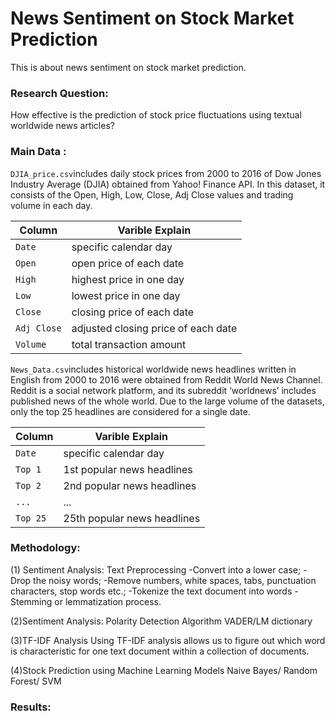 # News Sentiment on Stock Market Prediction
This is about news sentiment on stock market prediction.

### Research Question: 
How effective is the prediction of stock price fluctuations using textual worldwide news articles?

### **Main Data** : 
`DJIA_price.csv`includes daily stock prices from 2000 to 2016 of Dow Jones Industry Average (DJIA) obtained from Yahoo! Finance API. In this dataset, it consists of the Open, High, Low, Close, Adj Close values and trading volume in each day.

| Column             | Varible Explain                                              |
| ------------------ | ------------------------------------------------------------ |
| `Date`             | specific calendar day                                        | 
| `Open`             | open price of each date                                      |
| `High`             | highest price in one day                                     |
| `Low`              | lowest price in one day                                      |
| `Close`            | closing price of each date                                   |
| `Adj Close`        | adjusted closing price of each date                          |
| `Volume`           | total transaction amount                                     |

`News_Data.csv`includes historical worldwide news headlines written in English from 2000 to 2016 were obtained from Reddit World News Channel. Reddit is a social network platform, and its subreddit ‘worldnews’ includes published news of the whole world. Due to the large volume of the datasets, only the top 25 headlines are considered for a single date.

| Column             | Varible Explain                                              |
| ------------------ | ------------------------------------------------------------ |
| `Date`             | specific calendar day                                        | 
| `Top 1`            | 1st popular news headlines                                   |
| `Top 2`            | 2nd popular news headlines                                   |
| `...`              | ...                                                          |
| `Top 25`           | 25th popular news headlines                                  |

### Methodology:
(1) Sentiment Analysis: Text Preprocessing
-Convert into a lower case;
-Drop the noisy words;
-Remove numbers, white spaces, tabs, punctuation characters, stop words etc.; 
-Tokenize the text document into words
-Stemming or lemmatization process. 

(2)Sentiment Analysis: Polarity Detection Algorithm
VADER/LM dictionary

(3)TF-IDF Analysis
Using TF-IDF analysis allows us to figure out which word is characteristic for one text document within a collection of documents.

(4)Stock Prediction using Machine Learning Models
Naive Bayes/ Random Forest/ SVM

### Results:
